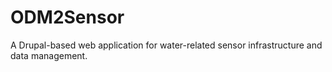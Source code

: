 ODM2Sensor
==========

A Drupal-based web application for water-related sensor infrastructure and data management.
